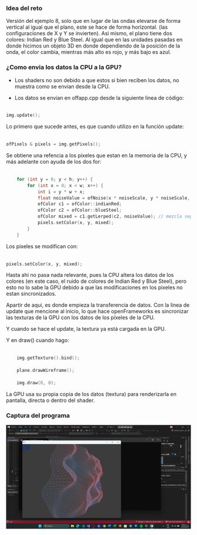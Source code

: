 ### Idea del reto

Versión del ejemplo 8, solo que en lugar de las ondas elevarse de forma vertical al igual que el plano, este se hace de forma horizontal. (las configuraciones de X y Y se invierten). Asi mismo, el plano tiene dos colores: Indian Red y Blue Steel. Al igual que en las unidades pasadas en donde hicimos un objeto 3D en donde dependiendo de la posición de la onda, el color cambia, mientras más alto es rojo, y más bajo es azul.

### ¿Como envia los datos la CPU a la GPU?

- Los shaders no son debido a que estos si bien reciben los datos, no muestra como se envian desde la CPU.

- Los datos se envian en offapp.cpp desde la siguiente linea de código:

```cpp

img.update();

```

Lo primero que sucede antes, es que cuando utilizo en la función update:

```cpp

ofPixels & pixels = img.getPixels();

```
Se obtiene una refencia a los píxeles que estan en la memoria de la CPU, y más adelante con ayuda de los dos for: 

```cpp

	for (int y = 0; y < h; y++) {
		for (int x = 0; x < w; x++) {
			int i = y * w + x;
			float noiseValue = ofNoise(x * noiseScale, y * noiseScale, noiseVel);
			ofColor c1 = ofColor::indianRed;
			ofColor c2 = ofColor::blueSteel;
			ofColor mixed = c1.getLerped(c2, noiseValue); // mezcla según ruido
			pixels.setColor(x, y, mixed);
		}
	}

```

Los pixeles se modifican con: 

```cpp

pixels.setColor(x, y, mixed);

```

Hasta ahi no pasa nada relevante, pues la CPU altera los datos de los colores (en este caso, el ruido de colores de Indian Red y Blue Steel), pero esto no lo sabe la GPU debido a que las modificaciones en los pixeles no estan sincronizados.

Apartir de aqui, es donde empieza la transferencia de datos. Con la linea de update que mencione al inicio, lo que hace openFrameworks es sincronizar las texturas de la GPU con los datos de los píxeles de la CPU.

Y cuando se hace el update, la textura ya está cargada en la GPU.

Y en draw() cuando hago:

```cpp

	img.getTexture().bind();

    plane.drawWireframe();

    img.draw(0, 0);

```
La GPU usa su propia copia de los datos (textura) para renderizarla en pantalla, directa o dentro del shader.

### Captura del programa

![alt text](image.png)